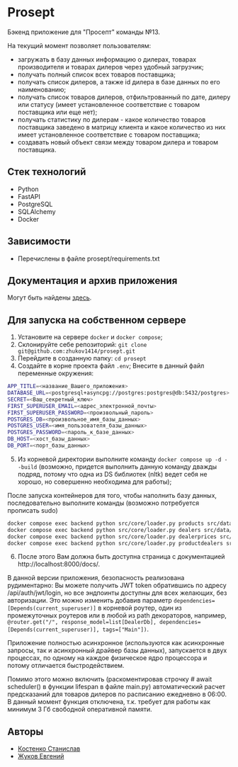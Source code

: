 # Prosept

Бэкенд приложение для  "Просепт" команды №13.

На текущий момент позволяет пользователям:

- загружать в базу данных информацию о дилерах, товарах производителя и товарах дилеров через удобный загрузчик;
- получать полный список всех товаров поставщика;
- получать список дилеров, а также id дилера в базе данных по его наименованию;
- получать список товаров дилеров, отфильтрованный по дате, дилеру или статусу (имеет установленное соответствие с товаром поставщика или еще нет);
- получать статистику по дилерам - какое количество товаров поставщика заведено в матрицу клиента и какое количество из них имеет установленное соответствие с товаром поставщика;
- создавать новый объект связи между товаром дилера и товаром поставщика.


## Стек технологий

- Python
- FastAPI
- PostgreSQL
- SQLAlchemy
- Docker

## Зависимости

- Перечислены в файле prosept/requirements.txt

## Документация и архив приложения

Могут быть найдены [здесь](https://drive.google.com/drive/folders/1eP4sx6kz2HKwijyl4_u1GobqCC5bGRhZ?usp=drive_link).

## Для запуска на собственном сервере

1. Установите на сервере `docker` и `docker compose`;
2. Склонируйте себе репозиторий:
   `git clone git@github.com:zhukov1414/prosept.git`
3. Перейдите в созданную папку:
   `cd prosept`
4. Создайте в корне проекта файл `.env`;
   Внесите в данный файл переменные окружения:

```bash
APP_TITLE=<название_Вашего_приложения>
DATABASE_URL=<postgresql+asyncpg://postgres:postgres@db:5432/postgres>
SECRET=<Ваш_секретный_ключ>
FIRST_SUPERUSER_EMAIL=<адрес_электронной_почты>
FIRST_SUPERUSER_PASSWORD=<произвольный_пароль>
POSTGRES_DB=<произвольное_имя_базы_данных>
POSTGRES_USER=<имя_пользователя_базы_данных>
POSTGRES_PASSWORD=<пароль_к_базе_данных>
DB_HOST=<хост_базы_данных>
DB_PORT=<порт_базы_данных>
```

5. Из корневой директории выполните команду `docker compose up -d --build` (возможно, придется выполнить данную команду дважды подряд, потому что одна из DS библиотек (nltk) ведет себя не хорошо, но совершенно необходима для работы);

После запуска контейнеров для того, чтобы наполнить базу данных, последовательно выполните команды (возможно потребуется прописать sudo)

```bash
docker compose exec backend python src/core/loader.py products src/data/marketing_product.csv
docker compose exec backend python src/core/loader.py dealers src/data/marketing_dealer.csv
docker compose exec backend python src/core/loader.py dealerprices src/data/marketing_dealerprice.csv
docker compose exec backend python src/core/loader.py productdealers src/data/marketing_productdealerkey.csv
```

6. После этого Вам должна быть доступна страница с документацией http://localhost:8000/docs/.

В данной версии приложения, безопасность реализована рудиментарно: Вы можете получить JWT token обратившись по адресу /api/auth/jwt/login, но все эндпоинты доступны для всех желающих, без авторизации. Это можно изменить добавив параметр `dependencies=[Depends(current_superuser)]` в корневой роутер, один из промежуточных роутеров или в любой из path декораторов, например, `@router.get("/", response_model=list[DealerDb], dependencies=[Depends(current_superuser)], tags=["Main"])`.

Приложение полностью асинхронное (используются как асинхронные  запросы, так и асинхронный драйвер базы данных), запускается в двух процессах, по одному на каждое физическое ядро процессора и потому отличается быстродействием.

Помимо этого можно включить (раскоментировав строчку # await scheduler() в функции lifespan в файле main.py) автоматический расчет предсказаний для товаров дилеров по расписанию ежедневно в 06:00. В данный момент функция отключена, т.к. требует для работы как минимум 3 Гб свободной оперативной памяти.

## Авторы

- [Костенко Станислав](https://github.com/kubanez-create)
- [Жуков Евгений](https://github.com/zhukov1414)
